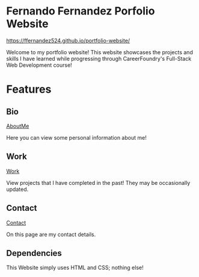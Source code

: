 # Fernando Fernandez Porfolio Website
 https://ffernandez524.github.io/portfolio-website/

 Welcome to my portfolio website! This website showcases the projects and skills I have learned while
 progressing through CareerFoundry's Full-Stack Web Development course!

# Features

## Bio
[AboutMe](https://ffernandez524.github.io/portfolio-website/about.html)

Here you can view some personal information about me!

## Work
[Work](https://ffernandez524.github.io/portfolio-website/work.html)

View projects that I have completed in the past! They may be occasionally updated.

## Contact
[Contact](https://ffernandez524.github.io/portfolio-website/contact.html)

On this page are my contact details.

## Dependencies
This Website simply uses HTML and CSS; nothing else!